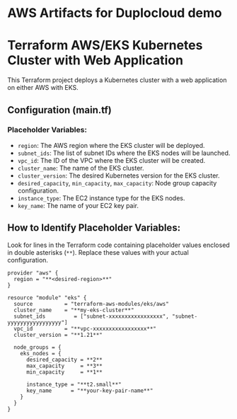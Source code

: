 # AWS Artifacts for Duplocloud demo

# Terraform AWS/EKS Kubernetes Cluster with Web Application

This Terraform project deploys a Kubernetes cluster with a web application on either AWS with EKS.

## Configuration (main.tf)

### Placeholder Variables:

- `region`: The AWS region where the EKS cluster will be deployed.
- `subnet_ids`: The list of subnet IDs where the EKS nodes will be launched.
- `vpc_id`: The ID of the VPC where the EKS cluster will be created.
- `cluster_name`: The name of the EKS cluster.
- `cluster_version`: The desired Kubernetes version for the EKS cluster.
- `desired_capacity`, `min_capacity`, `max_capacity`: Node group capacity configuration.
- `instance_type`: The EC2 instance type for the EKS nodes.
- `key_name`: The name of your EC2 key pair.

## How to Identify Placeholder Variables:

Look for lines in the Terraform code containing placeholder values enclosed in double asterisks (`**`). Replace these values with your actual configuration.

```hcl
provider "aws" {
  region = "**<desired-region>**"
}

resource "module" "eks" {
  source          = "terraform-aws-modules/eks/aws"
  cluster_name    = "**my-eks-cluster**"
  subnet_ids         = ["subnet-xxxxxxxxxxxxxxxxx", "subnet-yyyyyyyyyyyyyyyyy"]
  vpc_id          = "**vpc-xxxxxxxxxxxxxxxxx**"
  cluster_version = "**1.21**"

  node_groups = {
    eks_nodes = {
      desired_capacity = **2**
      max_capacity     = **3**
      min_capacity     = **1**

      instance_type = "**t2.small**"
      key_name      = "**your-key-pair-name**"
    }
  }
}
